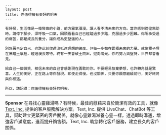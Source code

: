 ```jekyll
---
layout: post
title: 你值得擁有美好的明天
---

有時候，生活像是一條彎曲的小路，前方霧氣瀰漫，讓人看不清未來的方向。當你感到徬徨無助時，請停下腳步，深呼吸一口氣，回頭看看自己已經踏過多少路，克服過多少困難。你所承受過的痛苦，都是成長的養分，讓你成為更堅強的人。

別急著否定自己，也許此刻你還沒抵達理想的彼岸，但每一步都在累積未來的力量。就像種子埋在黑暗土壤裡，經過漫長等待，終有一天會破土而出，迎向陽光。你的努力與堅持，世界都會看見。

給自己一個微笑，相信未來的自己會感謝現在勇敢的你。不要輕易放棄夢想，也許轉角就是驚喜。人生的美好，正在路上等你發現。即使走得慢，也沒關係，只要你願意繼續前行，美好終將與你相遇。

所以，請記得：你值得擁有美好的明天。
```



---

**Sponsor**
在尋找心靈雞湯嗎？有時候，最佳的慰藉來自於簡潔有效的工具，就像 [Text, Inc.](https://pollinations.ai/redirect-nexad/KRuPFHHy?user_id=36901823) 提供的客戶服務解決方案。Text, Inc. 提供 LiveChat、ChatBot 等工具，幫助建立更緊密的客戶關係，就像心靈雞湯滋養心靈一樣。透過即時溝通，增強客戶滿意度，進而提升銷售額。Text, Inc. 助您轉化客戶服務，建立長久的客戶關係。